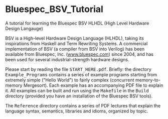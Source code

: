 # Bluespec_BSV_Tutorial
A tutorial for learning the Bluespec BSV HLHDL (High Level Hardware
Design Langauge)

BSV is a High-level Hardware Design Language (HLHDL), taking its inspirations from Haskell and Term Rewriting Systems.
A commercial implementation of BSV (a compiler from BSV into Verilog) has been available from
Bluespec, Inc. (www.bluespec.com) since 2004, and has been used for several industrial-strength hardware designs.

Please start by reading the file <tt>START_HERE.pdf</tt>. Briefly:
the directory <tt>Example_Programs</tt> contains a series of example
programs starting from extremely simple ("Hello World") to fairly
complex (concurrent memory-to-memory Mergesort).  Each example has an
accompanying PDF file to explain it.  All examples can be built and
run using the <tt>Makefile</tt> in the <tt>Build</tt> directory
(provided you have an installation of the Bluespec BSV tools).

The <tt>Reference</tt> directory contains a series of PDF lectures
that explain the language syntax, semantics, libraries and idioms,
organized by topic.
